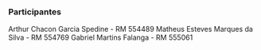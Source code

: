 ### Participantes

Arthur Chacon Garcia Spedine - RM 554489
Matheus Esteves Marques da Silva - RM 554769
Gabriel Martins Falanga - RM 555061
